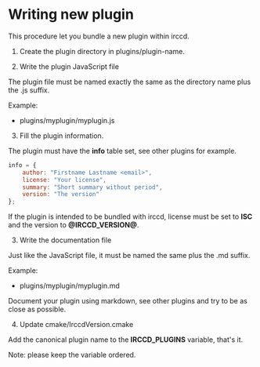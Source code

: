 Writing new plugin
==================

This procedure let you bundle a new plugin within irccd.

1. Create the plugin directory in plugins/plugin-name.

2. Write the plugin JavaScript file

The plugin file must be named exactly the same as the directory name plus the .js suffix.

Example:

- plugins/myplugin/myplugin.js

3. Fill the plugin information.

The plugin must have the **info** table set, see other plugins for example.

````javascript
info = {
	author: "Firstname Lastname <email>",
	license: "Your license",
	summary: "Short summary without period",
	version: "The version"
};
````

If the plugin is intended to be bundled with irccd, license must be set to **ISC** and the version to **@IRCCD_VERSION@**.

3. Write the documentation file

Just like the JavaScript file, it must be named the same plus the .md suffix.

Example:

- plugins/myplugin/myplugin.md

Document your plugin using markdown, see other plugins and try to be as close as possible.

4. Update cmake/IrccdVersion.cmake

Add the canonical plugin name to the **IRCCD_PLUGINS** variable, that's it.

Note: please keep the variable ordered.